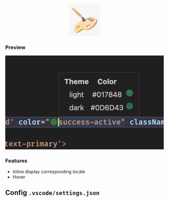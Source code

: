 <p align="center">
<img src="https://github.com/hunghg255/color-preview/blob/main/res/logo.webp?raw=true" alt="logo" width='100'/>
</a>
</p>

### Preview

<p align='center'>
  <img src="https://github.com/hunghg255/color-preview/blob/main/screenshots/preview-1.png?raw=true" alt='preview'>
</p>


### Features

- Inline display corresponding locale
- Hover

## Config `.vscode/settings.json`

